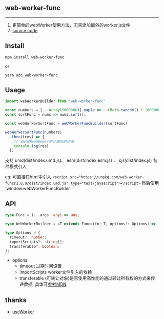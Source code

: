 ## web-worker-func
---

1. 更简单的webWorker使用方法，无需添加额外的worker.js文件
2. [source code](https://github.com/Fuphoenixes/web-worker-func)

## Install

```
npm install web-worker-func
```
or
```
yarn add web-worker-func
```

## Usage

```javascript
import webWorkerBuilder from 'web-worker-func'

const numbers = [...Array(5000000)].map(e => ~~(Math.random() * 1000000));
const sortFunc = nums => nums.sort();

const webWorkerSortFunc = webWorkerFuncBuilder(sortFunc)

webWorkerSortFunc(numbers)
  .then((res) => {
    // 返回在webWoker中计算好的结果
    console.log(res)
  })
```
支持 umd(dist/index.umd.js)、 esm(dist/index.esm.js) 、 cjs(dist/index.js) 各种模式引入

eg: 可直接在html中引入 `<script src="https://unpkg.com/web-worker-func@1.0.0/dist/index.umd.js" type="text/javascript"></script>` 然后使用`window.webWorkerFuncBuilder


## API
```ts
type Func = (...args: any) => any;

type WebWorkerBuilder = <T extends Func>(fn: T, options?: Options) => (...args: Parameters<T>) => Promise<ReturnType<T>>;

type Options = {
  timeout?: number; 
  importScripts?: string[]; 
  transferable?: boolean;
};
```
- options
    - timeout 过期时间设置
    - importScripts  worker文件引入的依赖
    - transferable (可转让对象)是否使用高性能的通过转让所有权的方式来传递数据, 具体可[参考MDN](https://developer.mozilla.org/zh-CN/docs/Web/API/Web_Workers_API/Using_web_workers#%E9%80%9A%E8%BF%87%E8%BD%AC%E8%AE%A9%E6%89%80%E6%9C%89%E6%9D%83_%E5%8F%AF%E8%BD%AC%E8%AE%A9%E5%AF%B9%E8%B1%A1_%E6%9D%A5%E4%BC%A0%E9%80%92%E6%95%B0%E6%8D%AE)

## thanks
- [useWorker](https://github.com/alewin/useWorker/blob/1ceb211fc0cbd3cb4b72b6a7f4d36e16c339109c/packages/useWorker/package.json)
